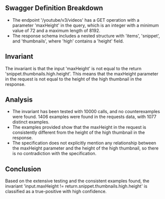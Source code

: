 ## Swagger Definition Breakdown
- The endpoint '/youtube/v3/videos' has a GET operation with a parameter 'maxHeight' in the query, which is an integer with a minimum value of 72 and a maximum length of 8192.
- The response schema includes a nested structure with 'items', 'snippet', and 'thumbnails', where 'high' contains a 'height' field.

## Invariant
The invariant is that the input 'maxHeight' is not equal to the return 'snippet.thumbnails.high.height'. This means that the maxHeight parameter in the request is not equal to the height of the high thumbnail in the response.

## Analysis
- The invariant has been tested with 10000 calls, and no counterexamples were found. 1406 examples were found in the requests data, with 1077 distinct examples.
- The examples provided show that the maxHeight in the request is consistently different from the height of the high thumbnail in the response.
- The specification does not explicitly mention any relationship between the maxHeight parameter and the height of the high thumbnail, so there is no contradiction with the specification.

## Conclusion
Based on the extensive testing and the consistent examples found, the invariant 'input.maxHeight != return.snippet.thumbnails.high.height' is classified as a true-positive with high confidence.
